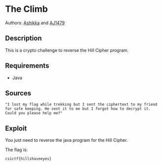 # The Climb

Authors: [Ashikka](https://github.com/ashikka) and [AJ1479](https://github.com/AJ1479)

## Description

This is a crypto challenge to reverse the Hill Cipher program.

## Requirements

- Java

## Sources


```
"I lost my flag while trekking but I sent the ciphertext to my friend for safe keeping. He sent it to me but I forgot how to decrypt it. Could you please help me?"
```

## Exploit

You just need to reverse the java program for the Hill Cipher.
<br />

The flag is:

```
csictf{hillshaveeyes}
```